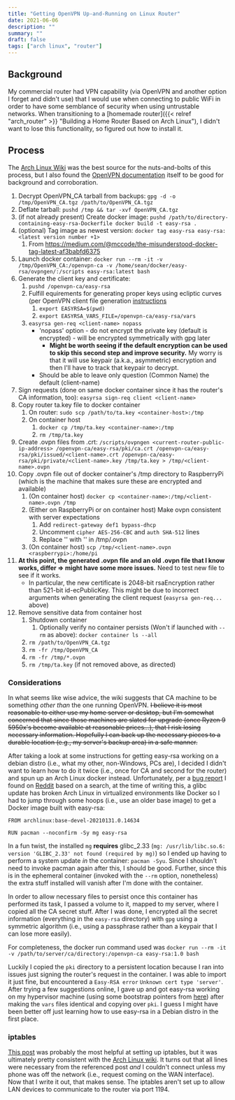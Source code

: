 ```yaml
---
title: "Getting OpenVPN Up-and-Running on Linux Router"
date: 2021-06-06
description: ""
summary: ""
draft: false
tags: ["arch linux", "router"]
---
```


## Background

My commercial router had VPN capability (via OpenVPN and another option I forget and didn't use) that I would use when connecting to public WiFi in order to have some semblance of security when using untrustable networks.  When transitioning to a [homemade router]({{< relref "arch_router" >}} "Building a Home Router Based on Arch Linux"), I didn't want to lose this functionality, so figured out how to install it.

## Process

The [Arch Linux Wiki](https://wiki.archlinux.org/title/OpenVPN "OpenVPN Arch Wiki") was the best source for the nuts-and-bolts of this process, but I also found the [OpenVPN documentation](https://openvpn.net/community-resources/how-to/#setting-up-your-own-certificate-authority-ca-and-generating-certificates-and-keys-for-an-openvpn-server-and-multiple-clients "OpenVPN How To") itself to be good for background and corroboration.

1. Decrypt OpenVPN_CA tarball from backups: `gpg -d -o /tmp/OpenVPN_CA.tgz /path/to/OpenVPN_CA.tgz`
1. Deflate tarball: `pushd /tmp && tar -xvf OpenVPN_CA.tgz`
1. (if not already present) Create docker image: `pushd /path/to/directory-containing-easy-rsa-Dockerfile docker build -t easy-rsa .`
1. (optional) Tag image as newest version: `docker tag easy-rsa easy-rsa:<latest version number +1>`
   1. From https://medium.com/@mccode/the-misunderstood-docker-tag-latest-af3babfd6375
1. Launch docker container: `docker run --rm -it -v /tmp/OpenVPN_CA:/openvpn-ca -v /home/sean/docker/easy-rsa/ovpngen/:/scripts easy-rsa:latest bash`
1. Generate the client key and certificate:
   1. `pushd /openvpn-ca/easy-rsa`
   1. Fulfill equirements for generating proper keys using ecliptic curves (per OpenVPN client file generation [instructions](https://wiki.archlinux.org/title/Easy-RSA#OpenVPN_client_files)
      1. `export EASYRSA=$(pwd)`
      1. `export EASYRSA_VARS_FILE=/openvpn-ca/easy-rsa/vars`
   1. `easyrsa gen-req <client-name> nopass`
      - 'nopass' option - do not encrypt the private key (default is encrypted) - will be encrypted symmetrically with gpg later
        - **Might be worth seeing if the default encryption can be used to skip this second step and improve security.** My worry is that it will use keypair (a.k.a., asymmetric) encryption and then I'll have to track that keypair to decrypt.
      - Should be able to leave only question (Common Name) the default (client-name)
1. Sign requests (done on same docker container since it has the router's CA information, too): `easyrsa sign-req client <client-name>`
1. Copy router ta.key file to docker container
   1. On router: `sudo scp /path/to/ta.key <container-host>:/tmp`
   1. On container host
      1. `docker cp /tmp/ta.key <container-name>:/tmp`
      1. `rm /tmp/ta.key`
1. Create .ovpn files from .crt: `/scripts/ovpngen <current-router-public-ip-address> /openvpn-ca/easy-rsa/pki/ca.crt /openvpn-ca/easy-rsa/pki/issued/<client-name>.crt /openvpn-ca/easy-rsa/pki/private/<client-name>.key /tmp/ta.key > /tmp/<client-name>.ovpn`
1. Copy .ovpn file out of docker container's /tmp directory to RaspberryPi (which is the machine that makes sure these are encrypted and available)
   1. (On container host) `docker cp <container-name>:/tmp/<client-name>.ovpn /tmp`
   1. (Either on RaspberryPi or on container host) Make ovpn consistent with server expectations
      1. Add `redirect-gateway def1 bypass-dhcp`
      1. Uncomment `cipher AES-256-CBC` and `auth SHA-512` lines
      1. Replace '<tls-auth>' with '<tls-crypt>' in /tmp/<client-name>.ovpn
   1. (On container host) `scp /tmp/<client-name>.ovpn <raspberrypi>:/home/pi`
1. **At this point, the generated .ovpn file and an old .ovpn file that I know works, differ => might have some more issues.** Need to test new file to see if it works.
   - In particular, the new certificate is 2048-bit rsaEncryption rather than 521-bit id-ecPublicKey.  This might be due to incorrect arguments when generating the client request (`easyrsa gen-req...` above)
1. Remove sensitive data from container host
   1. Shutdown container
      1. Optionally verify no container persists (Won't if launched with `--rm` as above): `docker container ls --all`
   1. `rm /path/to/OpenVPN_CA.tgz`
   1. `rm -fr /tmp/OpenVPN_CA`
   1. `rm -fr /tmp/*.ovpn`
   1. `rm /tmp/ta.key` (if not removed above, as directed)

### Considerations

In what seems like wise advice, the wiki suggests that CA machine to be something _other than_ the one running OpenVPN.  ~~I believe it is most reasonable to either use my home server or desktop, but I'm somewhat concerned that since those machines are slated for upgrade (once Ryzen 9 5950x's become available at reasonable prices...), that I risk losing necessary information.  Hopefully I can back up the necessary pieces to a durable location (e.g., my server's backup area) in a safe manner.~~

After taking a look at some instructions for getting easy-rsa working on a debian distro (i.e., what my other, non-Windows, PCs are), I decided I didn't want to learn how to do it twice (i.e., once for CA and second for the router) and spun up an Arch Linux docker instead.  Unfortunately, per a [bug report](https://bugs.archlinux.org/task/69563 "glibc 2.33 break") I found on [Reddit](https://www.reddit.com/r/archlinux/comments/lek2ba/arch_linux_on_docker_ci_could_not_find_or_read/ "Arch Linux Docker Issue") based on a search, at the time of writing this, a glibc update has broken Arch Linux in virtualized environments like Docker so I had to jump through some hoops (i.e., use an older base image) to get a Docker image built with easy-rsa:
    
```
FROM archlinux:base-devel-20210131.0.14634

RUN pacman --noconfirm -Sy mg easy-rsa
```

In a fun twist, the installed `mg` **requires** glibc_2.33 (`mg: /usr/lib/libc.so.6: version 'GLIBC_2.33' not found (required by mg)`) so I ended up having to perform a system update _in_ the container: `pacman -Syu`.  Since I shouldn't need to invoke pacman again after this, I should be good.  Further, since this is in the ephemeral container (invoked with the `--rm` option, nonetheless) the extra stuff installed will vanish after I'm done with the container.

In order to allow necessary files to persist once this container has performed its task, I passed a volume to it, mapped to my server, where I copied all the CA secret stuff.  After I was done, I encrypted all the secret information (everything in the `easy-rsa` directory) with `gpg` using a symmetric algorithm (i.e., using a passphrase rather than a keypair that I can lose more easily).

For completeness, the docker run command used was `docker run --rm -it -v /path/to/server/ca/directory:/openvpn-ca easy-rsa:1.0 bash`

Luckily I copied the `pki` directory to a persistent location because I ran into issues just signing the router's request in the container.  I was able to import it just fine, but encountered a `Easy-RSA error` `Unknown cert type 'server'`.  After trying a few suggestions online, I gave up and got easy-rsa working on my hypervisor machine (using some bootstrap pointers from [here](https://serverascode.com/2017/07/28/easy-rsa.html)) after making the `vars` files identical and copying over `pki`.  I guess I might have been better off just learning how to use easy-rsa in a Debian distro in the first place.

### iptables

[This post](https://arashmilani.com/post?id=53) was probably the most helpful at setting up iptables, but it was ultimately pretty consistent with the [Arch Linux wiki](https://wiki.archlinux.org/title/OpenVPN#iptables "OpenVPN iptables").  It turns out that all lines were necessary from the referenced post _and_ I couldn't connect unless my phone was off the network (i.e., request coming on the WAN interface).  Now that I write it out, that makes sense.  The iptables aren't set up to allow LAN devices to communicate to the router via port 1194.
